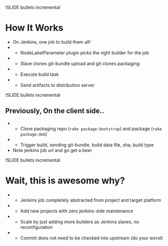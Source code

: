 !SLIDE bullets incremental
# How It Works #


* On Jenkins, one job to build them all!
* * NodeLabelParameter plugin picks the right builder for the job
* * Slave clones git-bundle upload and git clones packaging
* * Execute build task
* * Send artifacts to distribution server

!SLIDE bullets incremental
## Previously, On the client side.. ##

* * Clone packaging repo (`rake package:bootstrap`) and package (`rake package:deb`)
* * Trigger build, sending git-bundle, build data file, sha, build type
* Note jenkins job url and go get a beer

!SLIDE bullets incremental
# Wait, this is awesome why? #

* * Jenkins job completely abstracted from project and target platform
* * Add new projects with zero jenkins-side maintenance
* * Scale by just adding more builders as Jenkins slaves, no reconfiguration
* * Commit does not need to be checked into upstream (do your worst)
